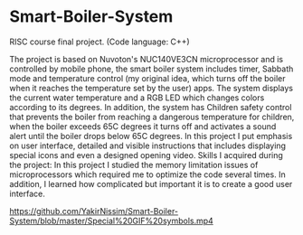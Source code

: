 # Smart-Boiler-System
RISC course final project. (Code language: C++)


The project is based on Nuvoton's NUC140VE3CN microprocessor and is controlled by mobile phone, the smart boiler system includes timer, Sabbath mode and temperature control (my original idea, which turns off the boiler when it reaches the temperature set by the user) apps. The system displays the current water temperature and a RGB LED which changes colors according to its degrees. In addition, the system has Children safety control that prevents the boiler from reaching a dangerous temperature for children, when the boiler exceeds 65C degrees it turns off and activates a sound alert until the boiler drops below 65C degrees.
In this project I put emphasis on user interface, detailed and visible instructions that includes displaying special icons and even a designed opening video.
Skills I acquired during the project:
In this project I studied the memory limitation issues of microprocessors which required me to optimize the code several times. In addition, I learned how complicated but important it is to create a good user interface.

https://github.com/YakirNissim/Smart-Boiler-System/blob/master/Special%20GIF%20symbols.mp4
